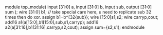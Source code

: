 module top_module(
    input [31:0] a,
    input [31:0] b,
    input sub,
    output [31:0] sum
);
wire [31:0] b1;
// take special care here, u need to replicate sub 32 times then do xor.
assign b1=b^{32{sub}};
wire [15:0]s1,s2;
wire carryp,cout;
add16 a1(a[15:0],b1[15:0],sub,s1,carryp);
add16 a2(a[31:16],b1[31:16],carryp,s2,cout);
assign sum={s2,s1};
endmodule
